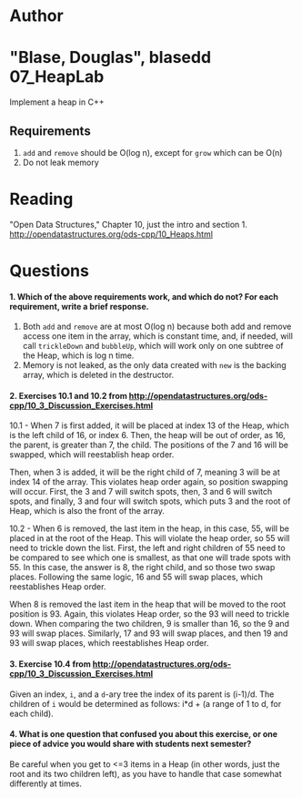 Author
==========
"Blase, Douglas", blasedd
07_HeapLab
==============

Implement a heap in C++

Requirements
------------

1. `add` and `remove` should be O(log n), except for `grow` which can be O(n)
2. Do not leak memory

Reading
=======
"Open Data Structures," Chapter 10, just the intro and section 1. http://opendatastructures.org/ods-cpp/10_Heaps.html

Questions
=========

#### 1. Which of the above requirements work, and which do not? For each requirement, write a brief response.

1. Both `add` and `remove` are at most O(log n) because both add and remove access one item in the array, which is constant time, and, if needed, will call `trickleDown` and `bubbleUp`, which will work only on one subtree of the Heap, which is log n time.
2. Memory is not leaked, as the only data created with `new` is the backing array, which is deleted in the destructor.

#### 2. Exercises 10.1 and 10.2 from http://opendatastructures.org/ods-cpp/10_3_Discussion_Exercises.html

10.1 - When 7 is first added, it will be placed at index 13 of the Heap, which is the left child of 16, or index 6. Then, the heap will be out of order, as 16, the parent, is greater than 7, the child. The positions of the 7 and 16 will be swapped, which will reestablish heap order.

Then, when 3 is added, it will be the right child of 7, meaning 3 will be at index 14 of the array. This violates heap order again, so position swapping will occur. First, the 3 and 7 will switch spots, then, 3 and 6 will switch spots, and finally, 3 and four will switch spots, which puts 3 and the root of Heap, which is also the front of the array.

10.2 - When 6 is removed, the last item in the heap, in this case, 55, will be placed in at the root of the Heap. This will violate the heap order, so 55 will need to trickle down the list. First, the left and right children of 55 need to be compared to see which one is smallest, as that one will trade spots with 55. In this case, the answer is 8, the right child, and so those two swap places. Following the same logic, 16 and 55 will swap places, which reestablishes Heap order.

When 8 is removed the last item in the heap that will be moved to the root position is 93. Again, this violates Heap order, so the 93 will need to trickle down. When comparing the two children, 9 is smaller than 16, so the 9 and 93 will swap places. Similarly, 17 and 93 will swap places, and then 19 and 93 will swap places, which reestablishes Heap order.

#### 3. Exercise 10.4 from http://opendatastructures.org/ods-cpp/10_3_Discussion_Exercises.html

Given an index, `i`, and a `d`-ary tree the index of its parent is (i-1)/d. The children of `i` would be determined as follows: i*d + (a range of 1 to d, for each child).

#### 4. What is one question that confused you about this exercise, or one piece of advice you would share with students next semester?

Be careful when you get to <=3 items in a Heap (in other words, just the root and its two children left), as you have to handle that case somewhat differently at times.